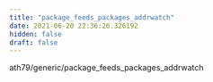 ```yaml
---
title: "package_feeds_packages_addrwatch"
date: 2021-06-20 22:36:26.326192
hidden: false
draft: false
---
```


ath79/generic/package_feeds_packages_addrwatch

